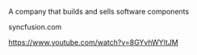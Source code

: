 
A company that builds and sells software components

syncfusion.com

https://www.youtube.com/watch?v=8GYvhWYltJM

